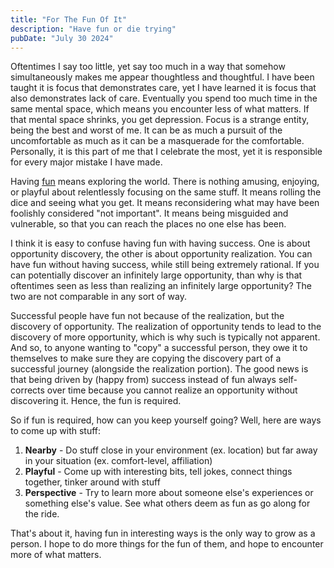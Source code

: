 ```yaml
---
title: "For The Fun Of It"
description: "Have fun or die trying"
pubDate: "July 30 2024"
---
```

Oftentimes I say too little, yet say too much in a way that somehow simultaneously makes me appear
thoughtless and thoughtful. I have been taught it is focus that demonstrates care, yet I have
learned it is focus that also demonstrates lack of care. Eventually you spend too much time in the
same mental space, which means you encounter less of what matters. If that mental space shrinks, you
get depression. Focus is a strange entity, being the best and worst of me. It can be as much a
pursuit of the uncomfortable as much as it can be a masquerade for the comfortable. Personally, it
is this part of me that I celebrate the most, yet it is responsible for every major mistake I have
made.

Having [fun](https://www.dictionary.com/browse/fun) means exploring the world. There is nothing
amusing, enjoying, or playful about relentlessly focusing on the same stuff. It means rolling the
dice and seeing what you get. It means reconsidering what may have been foolishly considered "not
important". It means being misguided and vulnerable, so that you can reach the places no one else
has been.

I think it is easy to confuse having fun with having success. One is about opportunity discovery,
the other is about opportunity realization. You can have fun without having success, while still
being extremely rational. If you can potentially discover an infinitely large opportunity, than why
is that oftentimes seen as less than realizing an infinitely large opportunity? The two are not
comparable in any sort of way.

Successful people have fun not because of the realization, but the
discovery of opportunity. The realization of opportunity tends to lead to the discovery of more
opportunity, which is why such is typically not apparent. And so, to anyone wanting to "copy" a
successful person, they owe it to themselves to make sure they are copying the discovery part of a
successful journey (alongside the realization portion). The good news is that being driven by (happy
from) success instead of fun always self-corrects over time because you cannot realize an
opportunity without discovering it. Hence, the fun is required.

So if fun is required, how can you keep yourself going? Well, here are ways to come up with stuff:
1. **Nearby** - Do stuff close in your environment (ex. location) but far away in your situation
   (ex. comfort-level, affiliation)
2. **Playful** - Come up with interesting bits, tell jokes, connect things together, tinker around
   with stuff
3. **Perspective** - Try to learn more about someone else's experiences or something else's value.
   See what others deem as fun as go along for the ride.

That's about it, having fun in interesting ways is the only way to grow as a person. I hope to do
more things for the fun of them, and hope to encounter more of what matters.
